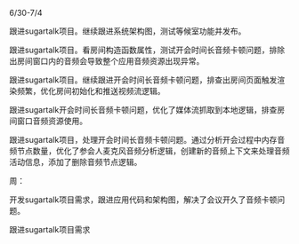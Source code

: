 6/30-7/4

 跟进sugartalk项目。继续跟进系统架构图，测试等候室功能并发布。

跟进sugartalk项目。看房间构造函数属性，测试开会时间长音频卡顿问题，排除出房间窗口内的音频会导致整个应用音频资源出现异常。

跟进sugartalk项目。继续跟进开会时间长音频卡顿问题，排查出房间页面触发渲染频繁，优化房间初始化和推送视频流逻辑。

跟进sugartalk开会时间长音频卡顿问题，优化了媒体流抓取到本地逻辑，排查房间窗口音频资源使用。

跟进sugartalk项目，处理开会时间长音频卡顿问题。通过分析开会过程中内存音频节点数量，优化了参会人麦克风音频分析逻辑，创建新的音频上下文来处理音频活动信息，添加了删除音频节点逻辑。





周：

开发sugartalk项目需求，跟进应用代码和架构图，解决了会议开久了音频卡顿问题。


跟进sugartalk项目需求
